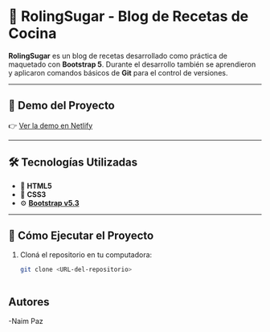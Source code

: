 # 🍰 RolingSugar - Blog de Recetas de Cocina

**RolingSugar** es un blog de recetas desarrollado como práctica de maquetado con **Bootstrap 5**. Durante el desarrollo también se aprendieron y aplicaron comandos básicos de **Git** para el control de versiones.

---

## 🔗 Demo del Proyecto

👉 [Ver la demo en Netlify](https://rollingsugarnp.netlify.app/)

---

## 🛠️ Tecnologías Utilizadas

- 🧱 **HTML5**  
- 🎨 **CSS3**  
- ⚙️ [**Bootstrap v5.3**](https://getbootstrap.com/)

---

## 🚀 Cómo Ejecutar el Proyecto

1. Cloná el repositorio en tu computadora:

   ```bash
   git clone <URL-del-repositorio>



## Autores 
-Naim Paz